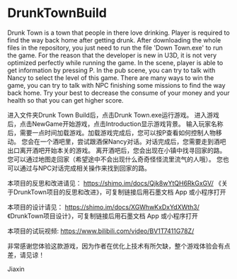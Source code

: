 # DrunkTownBuild
Drunk Town is a town that people in there love drinking. Player is required to find the way back home after getting drunk. 
After downloading the whole files in the repository, you just need to run the file 'Down Town.exe' to run the game.
For the reason that the developer is new in U3D, it is not very optimized perfectly while running the game.
In the scene, player is able to get information by pressing P.
In the pub scene, you can try to talk with Nancy to select the level of this game.
There are many ways to win the game, you can try to talk with NPC finishing some missions to find the way back home.
Try your best to decrease the consume of your money and your health so that you can get higher score.

进入文件夹Drunk Town Build后，点击Drunk Town.exe运行游戏。
进入游戏后，点击NewGame开始游戏，点击Introduction显示游戏背景。
输入玩家名称后，需要一点时间加载游戏。加载游戏完成后，您可以按P查看如何控制人物移动。
您会在一个酒吧里，尝试跟酒保Nancy对话。对话完成后，您需要走到酒吧出口离开酒吧开始本关的游戏。
离开酒吧后，您会出现在小镇中找寻回家的路。
您可以通过地图走回家（希望途中不会出现什么奇奇怪怪流里流气的人哦）。
您也可以通过与NPC对话完成相关操作来找到回家的路。

本项目的反思和改进请见：
https://shimo.im/docs/Qjk8wYtQH6RkGxGV/ 《关于DrunkTown项目的反思和改进》，可复制链接后用石墨文档 App 或小程序打开

本项目的设计请见：
https://shimo.im/docs/XGWhwKxDxYdXWth3/ 《DrunkTown项目设计》，可复制链接后用石墨文档 App 或小程序打开

本项目的试玩视频: 
https://www.bilibili.com/video/BV1T7411G78Z/

非常感谢您体验这款游戏，因为作者在优化上技术有所欠缺，整个游戏体验会有点差，请见谅！

Jiaxin
